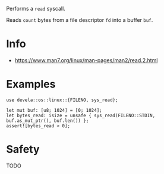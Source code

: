 Performs a `read` syscall.

Reads `count` bytes from a file descriptor `fd` into a buffer `buf`.

# Info
- <https://www.man7.org/linux/man-pages/man2/read.2.html>

# Examples
```ignore
use devela::os::linux::{FILENO, sys_read};

let mut buf: [u8; 1024] = [0; 1024];
let bytes_read: isize = unsafe { sys_read(FILENO::STDIN, buf.as_mut_ptr(), buf.len()) };
assert![bytes_read > 0];
```

# Safety
TODO

